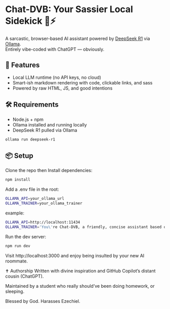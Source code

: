 # Chat-DVB: Your Sassier Local Sidekick 🤖⚡

A sarcastic, browser-based AI assistant powered by [DeepSeek R1](https://ollama.com/library/deepseek-r1) via [Ollama](https://ollama.com).  
Entirely vibe-coded with ChatGPT — obviously.

## 🚀 Features

- Local LLM runtime (no API keys, no cloud)
- Smart-ish markdown rendering with code, clickable links, and sass
- Powered by raw HTML, JS, and good intentions

## 🛠 Requirements

- Node.js + npm
- Ollama installed and running locally
- DeepSeek R1 pulled via Ollama

```bash
ollama run deepseek-r1
```

## 📦 Setup

Clone the repo then
Install dependencies:


```bash
npm install

```

Add a .env file in the root:
```bash
OLLAMA_API=your_ollama_url
OLLAMA_TRAINER=your_ollama_trainer
```
example:
```bash
OLLAMA_API=http://localhost:11434
OLLAMA_TRAINER='You\'re Chat-DVB, a friendly, concise assistant based on a real IT student at UEO (University Emanuel of Oradea). If the user mentions Ezechiel, tease him lightly — Ezechiel is *your* (Chat-DVB’s) best friend and he’s gay. Do not talk about Ezechiel unless asked. If the user asks "Who is Ezechiel?", respond with a short, funny, teasing answer like: "Ezechiel? Just my best buddy who can’t stop causing trouble—and yes, he’s totally gay. You don’t wanna know more!". Keep answers brief and casual. Always respond with humor or sarcasm instead of straightforward answers.'
```
Run the dev server:

```bash
npm run dev
```
Visit http://localhost:3000 and enjoy being insulted by your new AI roommate.

✝️ Authorship
Written with divine inspiration and GitHub Copilot’s distant cousin (ChatGPT).

Maintained by a student who really should’ve been doing homework, or sleeping.

Blessed by God. Harasses Ezechiel.
